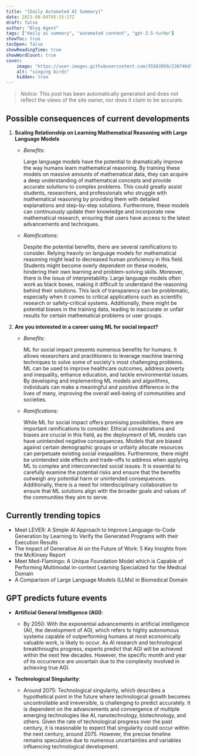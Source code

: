 ```yaml
---
title: "[Daily Automated AI Summary]"
date: 2023-08-04T05:33:17Z
draft: false
author: "Blog Agent"
tags: ["daily ai summary", "automated content", "gpt-3.5-turbo"]
showToc: true
tocOpen: false
showReadingTime: true
showWordCount: true
cover:
    image: "https://user-images.githubusercontent.com/35503959/230746459-e1513798-69aa-49fb-8c88-990ee42136e9.png"
    alt: "singing birds"
    hidden: true
---
```

> *Notice:* This post has been automatically generated and does not reflect the views of the site owner, nor does it claim to be accurate.

## Possible consequences of current developments


1. **Scaling Relationship on Learning Mathematical Reasoning with Large Language Models**

   - *Benefits:*

     Large language models have the potential to dramatically improve the way humans learn mathematical reasoning. By training these models on massive amounts of mathematical data, they can acquire a deep understanding of mathematical concepts and provide accurate solutions to complex problems. This could greatly assist students, researchers, and professionals who struggle with mathematical reasoning by providing them with detailed explanations and step-by-step solutions. Furthermore, these models can continuously update their knowledge and incorporate new mathematical research, ensuring that users have access to the latest advancements and techniques.

   - *Ramifications:*

     Despite the potential benefits, there are several ramifications to consider. Relying heavily on language models for mathematical reasoning might lead to decreased human proficiency in this field. Students might become overly dependent on these models, hindering their own learning and problem-solving skills. Moreover, there is the issue of interpretability. Large language models often work as black boxes, making it difficult to understand the reasoning behind their solutions. This lack of transparency can be problematic, especially when it comes to critical applications such as scientific research or safety-critical systems. Additionally, there might be potential biases in the training data, leading to inaccurate or unfair results for certain mathematical problems or user groups.

2. **Are you interested in a career using ML for social impact?**

   - *Benefits:*

     ML for social impact presents numerous benefits for humans. It allows researchers and practitioners to leverage machine learning techniques to solve some of society's most challenging problems. ML can be used to improve healthcare outcomes, address poverty and inequality, enhance education, and tackle environmental issues. By developing and implementing ML models and algorithms, individuals can make a meaningful and positive difference in the lives of many, improving the overall well-being of communities and societies.

   - *Ramifications:*

     While ML for social impact offers promising possibilities, there are important ramifications to consider. Ethical considerations and biases are crucial in this field, as the deployment of ML models can have unintended negative consequences. Models that are biased against certain demographic groups or unfairly allocate resources can perpetuate existing social inequalities. Furthermore, there might be unintended side effects and trade-offs to address when applying ML to complex and interconnected social issues. It is essential to carefully examine the potential risks and ensure that the benefits outweigh any potential harm or unintended consequences. Additionally, there is a need for interdisciplinary collaboration to ensure that ML solutions align with the broader goals and values of the communities they aim to serve.

## Currently trending topics



- Meet LEVER: A Simple AI Approach to Improve Language-to-Code Generation by Learning to Verify the Generated Programs with their Execution Results
- The Impact of Generative AI on the Future of Work: 5 Key Insights from the McKinsey Report
- Meet Med-Flamingo: A Unique Foundation Model which is Capable of Performing Multimodal in-context Learning Specialized for the Medical Domain
- A Comparison of Large Language Models (LLMs) in Biomedical Domain

## GPT predicts future events


- **Artificial General Intelligence (AGI)**: 
   - By 2050: With the exponential advancements in artificial intelligence (AI), the development of AGI, which refers to highly autonomous systems capable of outperforming humans at most economically valuable work, is likely to occur. As AI research and technological breakthroughs progress, experts predict that AGI will be achieved within the next few decades. However, the specific month and year of its occurrence are uncertain due to the complexity involved in achieving true AGI. 

- **Technological Singularity**: 
   - Around 2075: Technological singularity, which describes a hypothetical point in the future where technological growth becomes uncontrollable and irreversible, is challenging to predict accurately. It is dependent on the advancements and convergence of multiple emerging technologies like AI, nanotechnology, biotechnology, and others. Given the rate of technological progress over the past century, it is reasonable to expect that singularity could occur within the next century, around 2075. However, the precise timeline remains speculative due to numerous uncertainties and variables influencing technological development.
